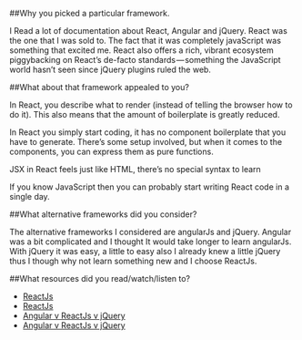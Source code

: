 ##Why you picked a particular framework.

I Read a lot of documentation about React, Angular and jQuery. React was the one that I was sold to.
The fact that it was completely javaScript was something that excited me. React also offers a rich, vibrant ecosystem piggybacking on React’s de-facto standards — something the JavaScript world hasn’t seen since jQuery plugins ruled the web.

##What about that framework appealed to you?

In React, you describe what to render (instead of telling the browser how to do it). This also means that the amount of boilerplate is greatly reduced.

In React you simply start coding, it has no component boilerplate that you have to generate. There’s some setup involved, but when it comes to the components, you can express them as pure functions.

JSX in React feels just like HTML, there’s no special syntax to learn

If you know JavaScript then you can probably start writing React code in a single day.

##What alternative frameworks did you consider?

The alternative frameworks I considered are angularJs and jQuery. Angular was a bit complicated and I thought It would take 
longer to learn angularJs. With jQuery it was easy, a little to easy also I already knew a little jQuery thus I though why not learn 
something new and I choose ReactJs.

##What resources did you read/watch/listen to?

* [ReactJs](https://medium.freecodecamp.org/the-react-handbook-b71c27b0a795)
* [ReactJs](https://reactjs.org/)
* [Angular v ReactJs v jQuery](https://www.quora.com/What-is-the-difference-between-JQuery-AngularJS-and-ReactJS)
* [Angular v ReactJs v jQuery](https://www.academind.com/learn/javascript/jquery-future-angular-react-vue/)